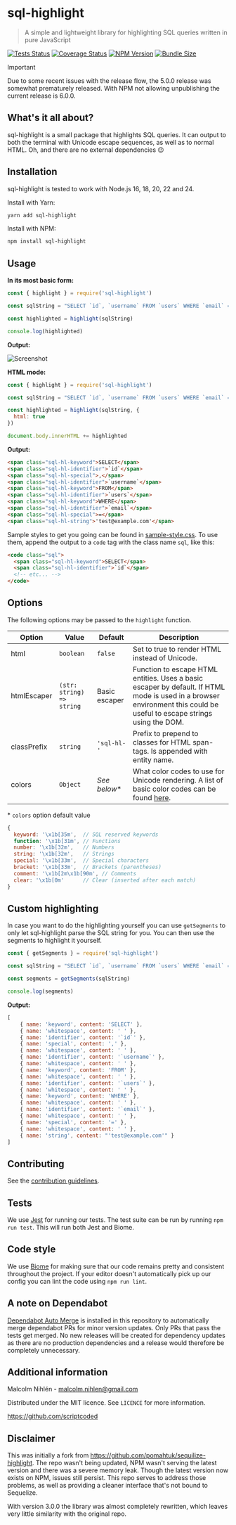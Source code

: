 # sql-highlight
> A simple and lightweight library for highlighting SQL queries written in pure
> JavaScript

[![Tests Status][tests-badge]][tests-url]
[![Coverage Status][coveralls-badge]][coveralls-url]
[![NPM Version][npm-version-badge]][npm-url]
[![Bundle Size][bundlejs-badge]][bundlejs-url]

> [!IMPORTANT]
> Due to some recent issues with the release flow, the 5.0.0 release was somewhat prematurely released. With NPM not allowing unpublishing the current release is 6.0.0.

## What's it all about?
sql-highlight is a small package that highlights SQL queries. It can output to
both the terminal with Unicode escape sequences, as well as to normal HTML. Oh,
and there are no external dependencies 😉

## Installation

sql-highlight is tested to work with Node.js 16, 18, 20, 22 and 24.

Install with Yarn:
```bash
yarn add sql-highlight
```
Install with NPM:
```bash
npm install sql-highlight
```

## Usage

**In its most basic form:**
```js
const { highlight } = require('sql-highlight')

const sqlString = "SELECT `id`, `username` FROM `users` WHERE `email` = 'test@example.com'"

const highlighted = highlight(sqlString)

console.log(highlighted)
```

**Output:**

![Screenshot](screenshot.png)

**HTML mode:**

```js
const { highlight } = require('sql-highlight')

const sqlString = "SELECT `id`, `username` FROM `users` WHERE `email` = 'test@example.com'"

const highlighted = highlight(sqlString, {
  html: true
})

document.body.innerHTML += highlighted
```

**Output:**
```html
<span class="sql-hl-keyword">SELECT</span>
<span class="sql-hl-identifier">`id`</span>
<span class="sql-hl-special">,</span>
<span class="sql-hl-identifier">`username`</span>
<span class="sql-hl-keyword">FROM</span>
<span class="sql-hl-identifier">`users`</span>
<span class="sql-hl-keyword">WHERE</span>
<span class="sql-hl-identifier">`email`</span>
<span class="sql-hl-special">=</span>
<span class="sql-hl-string">'test@example.com'</span>
```

Sample styles to get you going can be found in
[sample-style.css](./sample-style.css). To use them, append the output to a
`code` tag with the class name `sql`, like this:
```html
<code class="sql">
  <span class="sql-hl-keyword">SELECT</span>
  <span class="sql-hl-identifier">`id`</span>
  <!-- etc... -->
</code>
```

## Options
The following options may be passed to the `highlight` function.

| Option | Value | Default | Description |
| --- | --- | --- | --- |
| html | `boolean` | `false` | Set to true to render HTML instead of Unicode.
| htmlEscaper | `(str: string) => string` | Basic escaper | Function to escape HTML entities. Uses a basic escaper by default. If HTML mode is used in a browser environment this could be useful to escape strings using the DOM.
| classPrefix | `string` | `'sql-hl-'` | Prefix to prepend to classes for HTML span-tags. Is appended with entity name.
| colors | `Object` | _See below_* | What color codes to use for Unicode rendering. A list of basic color codes can be found [here](https://docs.rs/embedded-text/0.4.0/embedded_text/style/index.html#standard-color-codes).

\* `colors` option default value
```js
{
  keyword: '\x1b[35m',  // SQL reserved keywords
  function: '\x1b[31m', // Functions
  number: '\x1b[32m',   // Numbers
  string: '\x1b[32m',   // Strings
  special: '\x1b[33m',  // Special characters
  bracket: '\x1b[33m',  // Brackets (parentheses)
  comment: '\x1b[2m\x1b[90m', // Comments
  clear: '\x1b[0m'      // Clear (inserted after each match)
}
```

## Custom highlighting

In case you want to do the highlighting yourself you can use `getSegments` to only let sql-highlight parse the SQL string for you. You can then use the segments to highlight it yourself.

```js
const { getSegments } = require('sql-highlight')

const sqlString = "SELECT `id`, `username` FROM `users` WHERE `email` = 'test@example.com'"

const segments = getSegments(sqlString)

console.log(segments)
```

**Output:**
```js
[
    { name: 'keyword', content: 'SELECT' },
    { name: 'whitespace', content: ' ' },
    { name: 'identifier', content: '`id`' },
    { name: 'special', content: ',' },
    { name: 'whitespace', content: ' ' },
    { name: 'identifier', content: '`username`' },
    { name: 'whitespace', content: ' ' },
    { name: 'keyword', content: 'FROM' },
    { name: 'whitespace', content: ' ' },
    { name: 'identifier', content: '`users`' },
    { name: 'whitespace', content: ' ' },
    { name: 'keyword', content: 'WHERE' },
    { name: 'whitespace', content: ' ' },
    { name: 'identifier', content: '`email`' },
    { name: 'whitespace', content: ' ' },
    { name: 'special', content: '=' },
    { name: 'whitespace', content: ' ' },
    { name: 'string', content: "'test@example.com'" }
]
```

## Contributing

See the [contribution guidelines](CONTRIBUTING.md).

## Tests

We use [Jest](https://jestjs.io/) for running our tests. The test suite can be run by running `npm run test`. This will run both Jest and Biome.

## Code style

We use [Biome](https://biomejs.dev/) for making sure that our code remains pretty and consistent throughout the project. If your editor doesn't automatically pick up our config you can lint the code using `npm run lint`.

## A note on Dependabot

[Dependabot Auto
Merge](https://github.com/marketplace/actions/dependabot-auto-merge) is
installed in this repository to automatically merge dependabot PRs for minor
version updates. Only PRs that pass the tests get merged. No new releases will
be created for dependency updates as there are no production dependencies and a
release would therefore be completely unnecessary.

## Additional information

Malcolm Nihlén - malcolm.nihlen@gmail.com

Distributed under the MIT licence. See `LICENCE` for more information.

https://github.com/scriptcoded

## Disclaimer
This was initially a fork from https://github.com/pomahtuk/sequilize-highlight.
The repo wasn't being updated, NPM wasn't serving the latest version and there
was a severe memory leak. Though the latest version now exists on NPM, issues
still persist. This repo serves to address those problems, as well as providing
a cleaner interface that's not bound to Sequelize.

With version 3.0.0 the library was almost completely rewritten, which leaves
very little similarity with the original repo.

[tests-badge]: https://img.shields.io/github/actions/workflow/status/scriptcoded/sql-highlight/test.yml?branch=main&label=tests
[tests-url]: https://github.com/scriptcoded/sql-highlight/actions/workflows/test.yml
[coveralls-badge]: https://coveralls.io/repos/github/scriptcoded/sql-highlight/badge.svg
[coveralls-url]: https://coveralls.io/github/scriptcoded/sql-highlight
[npm-version-badge]: https://img.shields.io/npm/v/sql-highlight.svg
[npm-url]: https://npmjs.org/package/sql-highlight
[bundlejs-badge]: https://deno.bundlejs.com/?bundle&q=sql-highlight&badge
[bundlejs-url]: https://bundlejs.com/?bundle&q=sql-highlight
